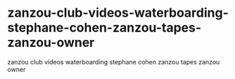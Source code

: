 # zanzou-club-videos-waterboarding-stephane-cohen-zanzou-tapes-zanzou-owner
zanzou club videos waterboarding stephane cohen zanzou tapes zanzou owner
